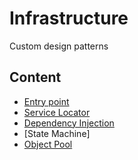 # Infrastructure
Custom design patterns

## Content
* [Entry point](#entry-point)
* [Service Locator](#service-locator)
* [Dependency Injection](#dependency-injection)
* [State Machine]
* [Object Pool](#object-pool)

